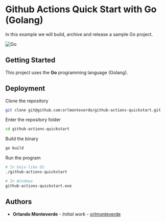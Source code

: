 # Github Actions Quick Start with Go (Golang)

In this example we will build, archive and release a sample Go project.

![Go](https://img.shields.io/badge/Golang-1.13.4-blue.svg?logo=go&longCache=true&style=flat)

## Getting Started

This project uses the **Go** programming language (Golang).

## Deployment

Clone the repository

```bash
git clone git@github.com:orlmonteverde/github-actions-quickstart.git
```

Enter the repository folder

```bash
cd github-actions-quickstart
```

Build the binary

```bash
go build
```

Run the program

```bash
# In Unix-like OS
./github-actions-quickstart

# In Windows
github-actions-quickstart.exe
```

## Authors

* **Orlando Monteverde** - *Initial work* - [orlmonteverde](https://github.com/orlmonteverde)
